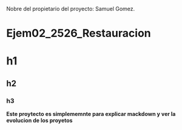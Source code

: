 Nobre del propietario del proyecto: Samuel Gomez.

# Ejem02_2526_Restauracion

# h1
## h2
### h3

**Este proytecto es simplememnte para explicar mackdown y ver la evolucion de los proyetos**
